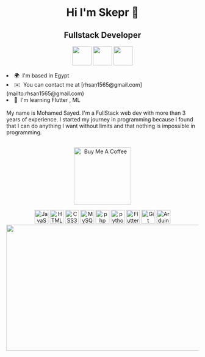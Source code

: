 <h1 align="center"> Hi I'm Skepr 👋 </h1>
<h2 align="center">Fullstack Developer</h2>
<p align="center">
  <a href="https://www.facebook.com/itskepr/"> <img src="https://img.icons8.com/?size=256&id=118497&format=png" width="50"/></a>
  <a href="https://www.instagram.com/itskepr/"> <img src="https://img.icons8.com/?size=256&id=Xy10Jcu1L2Su&format=png" width="50"/></a>
  <a href="https://t.me/Iskepr"> <img src="https://img.icons8.com/?size=256&id=63306&format=png" width="50"/></a>
  <br>
</p>

<li> 🌍  I'm based in Egypt</li>
<li> ✉️  You can contact me at [rhsan1565@gmail.com](mailto:rhsan1565@gmail.com)</li>
<li> 🧠  I'm learning Flutter , ML</li>
<br>
My name is Mohamed Sayed. I'm a FullStack web dev with more than 3 years of experience. I started my journey in programming because I found that I can do anything I want without limits and that nothing is impossible in programming.

<p align="center">
  <br>
  <a href="https://buymeacoffee.com/mohamedskepr" target="_blank"><img src="https://cdn.buymeacoffee.com/buttons/v2/default-red.png" alt="Buy Me A Coffee" width="150" ></a>
  <br>
  <p align="center">
    <a href="https://developer.mozilla.org/en-US/docs/Web/JavaScript" target="_blank" rel="noreferrer"><img src="https://raw.githubusercontent.com/danielcranney/readme-generator/main/public/icons/skills/javascript-colored.svg" width="36" height="36" alt="JavaScript" /></a>      <a href="https://developer.mozilla.org/en-US/docs/Glossary/HTML5" target="_blank" rel="noreferrer"><img src="https://raw.githubusercontent.com/danielcranney/readme-generator/main/public/icons/skills/html5-colored.svg" width="36" height="36" alt="HTML5" /></a>
    <a href="https://www.w3.org/TR/CSS/#css" target="_blank" rel="noreferrer"><img src="https://raw.githubusercontent.com/danielcranney/readme-generator/main/public/icons/skills/css3-colored.svg" width="36" height="36" alt="CSS3" /></a>
    <a href="https://www.mysql.com/" target="_blank" rel="noreferrer"><img src="https://raw.githubusercontent.com/danielcranney/readme-generator/main/public/icons/skills/mysql-colored.svg" width="36" height="36" alt="MySQL" /></a>
    <a href="https://www.php.org" target="_blank" rel="noreferrer"><img src="https://img.icons8.com/?size=256&id=ylXrZF2zxsFE&format=png" width="36" height="36" alt="php" /></a>
    <a href="https://www.python.org" target="_blank" rel="noreferrer"><img src="https://img.icons8.com/?size=256&id=13441&format=png" width="36" height="36" alt="python" /></a>
     <a href="https://flutter.dev/" target="_blank" rel="noreferrer"><img src="https://raw.githubusercontent.com/danielcranney/readme-generator/main/public/icons/skills/flutter-colored.svg" width="36" height="36" alt="Flutter" /></a>
    <a href="https://git-scm.com/" target="_blank" rel="noreferrer"><img src="https://raw.githubusercontent.com/danielcranney/readme-generator/main/public/icons/skills/git-colored.svg" width="36" height="36" alt="Git" /></a>
    <a href="https://store.arduino.cc/?gclid=Cj0KCQjw2eilBhCCARIsAG0Pf8uueBifykWcsSS4LPESeGQfxGVKJYnzV7bz471XfknQJy_1VINVWM8aAkLtEALw_wcB" target="_blank" rel="noreferrer"><img src="https://raw.githubusercontent.com/danielcranney/readme-generator/main/public/icons/skills/arduino-colored.svg" width="36" height="36" alt="Arduino" /></a>
    <br>
  <img align="center" src="https://media1.tenor.com/m/AAmoI9l1JnkAAAAC/meme.gif" width="518" height="330">
</p>
